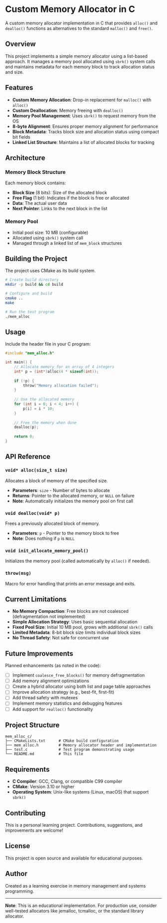 # Custom Memory Allocator in C

A custom memory allocator implementation in C that provides `alloc()` and `dealloc()` functions as alternatives to the standard `malloc()` and `free()`.

## Overview

This project implements a simple memory allocator using a list-based approach. It manages a memory pool allocated using `sbrk()` system calls and maintains metadata for each memory block to track allocation status and size.

## Features

- **Custom Memory Allocation**: Drop-in replacement for `malloc()` with `alloc()`
- **Custom Deallocation**: Memory freeing with `dealloc()`
- **Memory Pool Management**: Uses `sbrk()` to request memory from the OS
- **8-byte Alignment**: Ensures proper memory alignment for performance
- **Block Metadata**: Tracks block size and allocation status using compact bit fields
- **Linked List Structure**: Maintains a list of allocated blocks for tracking

## Architecture

### Memory Block Structure

Each memory block contains:
- **Block Size** (8 bits): Size of the allocated block
- **Free Flag** (1 bit): Indicates if the block is free or allocated
- **Data**: The actual user data
- **Next Pointer**: Links to the next block in the list

### Memory Pool

- Initial pool size: 10 MB (configurable)
- Allocated using `sbrk()` system call
- Managed through a linked list of `mem_block` structures

## Building the Project

The project uses CMake as its build system.

```bash
# Create build directory
mkdir -p build && cd build

# Configure and build
cmake ..
make

# Run the test program
./mem_alloc
```

## Usage

Include the header file in your C program:

```c
#include "mem_alloc.h"

int main() {
    // Allocate memory for an array of 4 integers
    int* p = (int*)alloc(4 * sizeof(int));
    
    if (!p) {
        throw("Memory allocation failed");
    }
    
    // Use the allocated memory
    for (int i = 0; i < 4; i++) {
        p[i] = i * 10;
    }
    
    // Free the memory when done
    dealloc(p);
    
    return 0;
}
```

## API Reference

### `void* alloc(size_t size)`

Allocates a block of memory of the specified size.

- **Parameters**: `size` - Number of bytes to allocate
- **Returns**: Pointer to the allocated memory, or `NULL` on failure
- **Note**: Automatically initializes the memory pool on first call

### `void dealloc(void* p)`

Frees a previously allocated block of memory.

- **Parameters**: `p` - Pointer to the memory block to free
- **Note**: Does nothing if `p` is `NULL`

### `void init_allocate_memory_pool()`

Initializes the memory pool (called automatically by `alloc()` if needed).

### `throw(msg)`

Macro for error handling that prints an error message and exits.

## Current Limitations

- **No Memory Compaction**: Free blocks are not coalesced (defragmentation not implemented)
- **Simple Allocation Strategy**: Uses basic sequential allocation
- **Fixed Pool Size**: Initial 10 MB pool, grows with additional `sbrk()` calls
- **Limited Metadata**: 8-bit block size limits individual block sizes
- **No Thread Safety**: Not safe for concurrent use

## Future Improvements

Planned enhancements (as noted in the code):

- [ ] Implement `coalesce_free_blocks()` for memory defragmentation
- [ ] Add memory alignment optimizations
- [ ] Create a hybrid allocator using both list and page table approaches
- [ ] Improve allocation strategy (e.g., best-fit, first-fit)
- [ ] Add thread safety with mutexes
- [ ] Implement memory statistics and debugging features
- [ ] Add support for `realloc()` functionality

## Project Structure

```
mem_alloc_c/
├── CMakeLists.txt      # CMake build configuration
├── mem_alloc.h         # Memory allocator header and implementation
├── test.c              # Test program demonstrating usage
└── README.md           # This file
```

## Requirements

- **C Compiler**: GCC, Clang, or compatible C99 compiler
- **CMake**: Version 3.10 or higher
- **Operating System**: Unix-like systems (Linux, macOS) that support `sbrk()`

## Contributing

This is a personal learning project. Contributions, suggestions, and improvements are welcome!

## License

This project is open source and available for educational purposes.

## Author

Created as a learning exercise in memory management and systems programming.

---

**Note**: This is an educational implementation. For production use, consider well-tested allocators like jemalloc, tcmalloc, or the standard library allocator.
